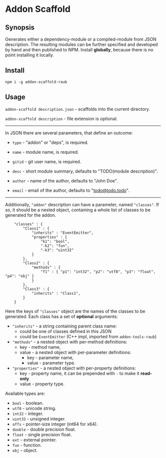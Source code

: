 # Addon Scaffold


## Synopsis

Generates either a dependency-module or a compiled-module from JSON description.
The resulting modules can be further specified and developed by hand and
then published to NPM. Install **globally**, because there is no point installing
it locally.


## Install

`npm i -g addon-scaffold-raub`


## Usage

`addon-scaffold description.json` - scaffolds into the current directory.

`addon-scaffold description` - file extension is optional.


---

In JSON there are several parameters, that define an outcome:

* `type` - "addon" or "deps", is required.
* `name` - module name, is required.
* `gitid` - git user name, is required.

* `desc` - short module summary, defaults to "TODO(module description)".
* `author` - name of the author, defaults to "John Doe".
* `email` - email of the author, defaults to "todo@todo.todo".


---

Additionally, `"addon"` description can have a parameter, named `"classes"`. If so,
it should be a nested object, containing a whole list of classes to be generated
for the addon.

```
	"classes" : {
		"Class1" : {
			"inherits" : "EventEmitter",
			"properties" : {
				"k1": "bool",
				"-k2": "fun",
				"-k3": "uint32"
			}
		},
		"Class2" : {
			"methods" : {
				"f1" : { "p1": "int32", "p2": "utf8", "p3": "float", "p4": "obj" }
			}
		},
		"Class3" : {
			"inherits" : "Class1",
		}
	}
```

Here the keys of `"classes"` object are the names of the classes to be generated.
Each class has a set of **optional** arguments:

* `"inherits"` - a string containing parent class name:
	* could be one of classes defined in this JSON
	* could be `EventEmitter` (C++ impl, imported from `addon-tools-raub`)
* `"methods"` - a nested object with per-method definitions:
	* key - method name,
	* value - a nested object with per-parameter definitions:
		* key - parameter name,
		* value - parameter type.
* `"properties"` - a nested object with per-property definitions:
	* key - property name, it can be prepended with `-` to make it **read-only**
	* value - property type.

Available types are:

* `bool` - boolean.
* `utf8` - unicode string.
* `int32` - integer.
* `uint32` - unsigned integer.
* `offs` - pointer-size integer (int64 for x64).
* `double` - double precision float.
* `float` - single precision float.
* `ext` - external pointer.
* `fun` - function.
* `obj` - object.

